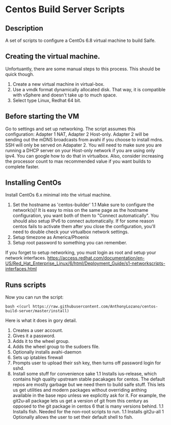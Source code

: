 # Centos Build Server Scripts
## Description
A set of scripts to configure a CentOs 6.8 virtual machine to build Saife.

## Creating the virtual machine.
Unfortuantly, there are some manual steps to this process. This should be quick though.

1. Create a new virtual machine in virtual-box.
1. Use a vmdk format dynamically allocated disk. That way, it is compatible with vSphere and doesn't take up to much space.
1. Select type Linux, Redhat 64 bit.

## Before starting the VM

Go to settings and set up networking. The script assumes this configuration: Adapter 1 NAT, Adapter 2 Host-only. Adapter 2 will be sending out the mDNS broadcasts from avahi if you choose to install mdns. SSH will only be served on Adapater 2. You will need to make sure you are running a DHCP server on your Host-only network if you are using only ipv4. You can google how to do that in virtualbox. Also, consider increasing the processor count to max recommended value if you want builds to complete faster.

## Installing CentOs
Install CentOs 6.x minimal into the virtual machine.

1. Set the hostname as 'centos-builder'
1.1 Make sure to configure the network(s)! It is easy to miss on the same page as the hostname configuration, you want both of them to "Connect automatically". You should also setup IPv6 to connect automatically. If for some reason centos fails to activate them after you close the configuration, you'll need to double check your virtualbox network settings.
1. Setup timezone as America/Phoenix
1. Setup root password to something you can remember.


If you forget to setup networking, you must login as root and setup your network interfaces. https://access.redhat.com/documentation/en-US/Red_Hat_Enterprise_Linux/6/html/Deployment_Guide/s1-networkscripts-interfaces.html

## Runs scripts
Now you can run the script:
```
bash <(curl https://raw.githubusercontent.com/AnthonyLozano/centos-build-server/master/install)
```

Here is what it does in gory detail. 

1. Creates a user account.
1. Gives it a password.
1. Adds it to the wheel group.
1. Adds the wheel group to the sudoers file.
1. Optionally installs avahi-daemon
1. Sets up iptables firewall
1. Prompts user to upload their ssh key, then turns off password login for sshd.
1. Install some stuff for convenience sake
  1.1 Installs ius-release, which contains high quality upstream stable pacakages for centos. The default repos are mostly garbage but we need them to build saife stuff. This lets us get utilities and modern packages without overriding anthing available in the base repo unless we explicitly ask for it. For example, the git2u-all package lets us get a version of git from this century as opposed to the git package in centos 6 that is many versions behind.
  1.1 Installs fish. Needed for the non-root scripts to run.
  1.1 Installs git2u-all
1 Optionally allows the user to set their default shell to fish.
